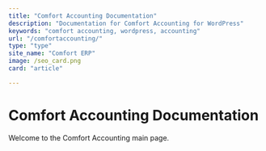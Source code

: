 ```yaml
---
title: "Comfort Accounting Documentation"
description: "Documentation for Comfort Accounting for WordPress"
keywords: "comfort accounting, wordpress, accounting"
url: "/comfortaccounting/"
type: "type"
site_name: "Comfort ERP"
image: /seo_card.png
card: "article"

---
```


# Comfort Accounting Documentation

Welcome to the Comfort Accounting main page.


